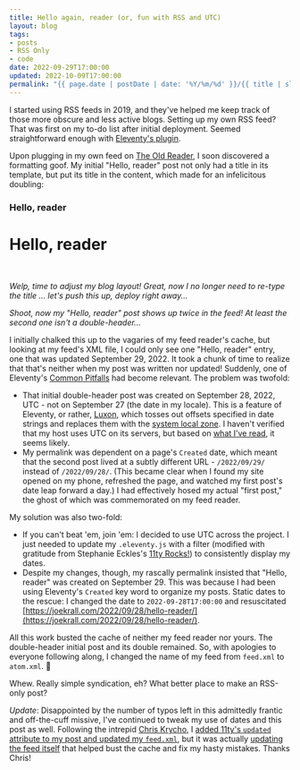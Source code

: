 ```yaml
---
title: Hello again, reader (or, fun with RSS and UTC)
layout: blog
tags: 
- posts
- RSS Only
- code
date: 2022-09-29T17:00:00
updated: 2022-10-09T17:00:00
permalink: "{{ page.date | postDate | date: '%Y/%m/%d' }}/{{ title | slugify }}/"
---
```


I started using RSS feeds in 2019, and they've helped me keep track of those more obscure and less active blogs. Setting up my own RSS feed? That was first on my to-do list after initial deployment. Seemed straightforward enough with [Eleventy's plugin](https://www.11ty.dev/docs/plugins/rss/).

Upon plugging in my own feed on [The Old Reader](https://theoldreader.com/), I soon discovered a formatting goof. My initial "Hello, reader" post not only had a title in its template, but put its title in the content, which made for an infelicitous doubling:

### Hello, reader

# Hello, reader

<br>

_Welp, time to adjust my blog layout! Great, now I no longer need to re-type the title ... let's push this up, deploy right away..._

_Shoot, now my "Hello, reader" post shows up twice in the feed! At least the second one isn't a double-header..._

I initially chalked this up to the vagaries of my feed reader's cache, but looking at my feed's XML file, I could only see one "Hello, reader" entry, one that was updated September 29, 2022. It took a chunk of time to realize that that's neither when my post was written nor updated! Suddenly, one of Eleventy's [Common Pitfalls](https://www.11ty.dev/docs/dates/#dates-off-by-one-day) had become relevant. The problem was twofold: 

- That initial double-header post was created on September 28, 2022, UTC - not on September 27 (the date in my locale). This is a feature of Eleventy, or rather, [Luxon](https://moment.github.io/luxon/#/), which tosses out offsets specified in date strings and replaces them with the [system local zone](https://moment.github.io/luxon/#/zones?id=strings-that-specify-an-offset). I haven't verified that my host uses UTC on its servers, but based on [what I've read](https://github.com/11ty/eleventy/issues/1307#issuecomment-657119284), it seems likely.
- My permalink was dependent on a page's `Created` date, which meant that the second post lived at a subtly different URL - `/2022/09/29/` instead of `/2022/09/28/`. (This became clear when I found my site opened on my phone, refreshed the page, and watched my first post's date leap forward a day.) I had effectively hosed my actual "first post," the ghost of which was commemorated on my feed reader.

My solution was also two-fold: 

- If you can't beat 'em, join 'em: I decided to use UTC across the project. I just needed to update my `.eleventy.js` with a filter (modified with gratitude from Stephanie Eckles's [11ty Rocks!](https://11ty.rocks/eleventyjs/dates/#postdate-filter)) to consistently display my dates.
- Despite my changes, though, my rascally permalink insisted that "Hello, reader" was created on September 29. This was because I had been using Eleventy's `Created` key word to organize my posts. Static dates to the rescue: I changed the date to `2022-09-28T17:00:00` and resuscitated [https://joekrall.com/2022/09/28/hello-reader/](https://joekrall.com/2022/09/28/hello-reader/).

All this work busted the cache of neither my feed reader nor yours. The double-header initial post and its double remained. So, with apologies to everyone following along, I changed the name of my feed from `feed.xml` to `atom.xml`. 😬

Whew. Really simple syndication, eh? What better place to make an RSS-only post?

_Update_: Disappointed by the number of typos left in this admittedly frantic and off-the-cuff missive, I've continued to tweak my use of dates and this post as well. Following the intrepid [Chris Krycho](https://github.com/chriskrycho), I [added 11ty's `updated` attribute to my post and updated my `feed.xml`](https://github.com/chriskrycho/v5.chriskrycho.com/blob/80b560fe0e1ff14a5e0b76bd9de0aa744ed3988f/site/_includes/components/atom.njk#L23), but it was actually [updating the feed itself](https://github.com/chriskrycho/v5.chriskrycho.com/blob/5f726dbceb8f9354c26969f7b415651a11b1ae72/site/_includes/feed.njk#L25) that helped bust the cache and fix my hasty mistakes. Thanks Chris!